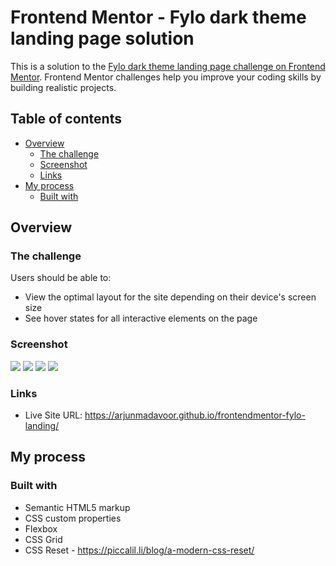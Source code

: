 # Frontend Mentor - Fylo dark theme landing page solution

This is a solution to the [Fylo dark theme landing page challenge on Frontend Mentor](https://www.frontendmentor.io/challenges/fylo-dark-theme-landing-page-5ca5f2d21e82137ec91a50fd). Frontend Mentor challenges help you improve your coding skills by building realistic projects. 

## Table of contents

- [Overview](#overview)
  - [The challenge](#the-challenge)
  - [Screenshot](#screenshot)
  - [Links](#links)
- [My process](#my-process)
  - [Built with](#built-with)

## Overview

### The challenge

Users should be able to:

- View the optimal layout for the site depending on their device's screen size
- See hover states for all interactive elements on the page

### Screenshot

![](./screenshot1.png)
![](./screenshot2.png)
![](./screenshot3.png)
![](./screenshot4.png)


### Links

- Live Site URL: https://arjunmadavoor.github.io/frontendmentor-fylo-landing/

## My process

### Built with

- Semantic HTML5 markup
- CSS custom properties
- Flexbox
- CSS Grid
- CSS Reset - https://piccalil.li/blog/a-modern-css-reset/
